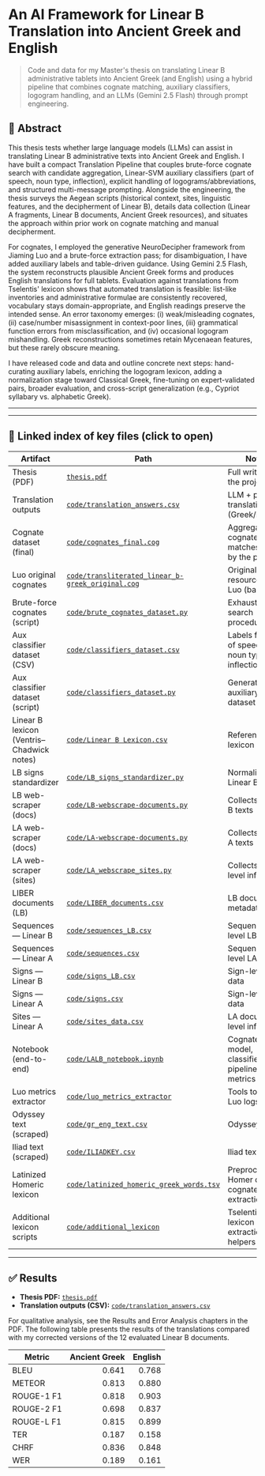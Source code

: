 # An AI Framework for Linear B Translation into Ancient Greek and English
> Code and data for my Master's thesis on translating Linear B administrative tablets into Ancient Greek (and English) using a hybrid pipeline that combines cognate matching, auxiliary classifiers, logogram handling, and an LLMs (Gemini 2.5 Flash) through prompt engineering.

## 📄 Abstract

This thesis tests whether large language models (LLMs) can assist in translating Linear B administrative texts into Ancient Greek and English.
I have built a compact Translation Pipeline that couples brute-force cognate search with candidate aggregation, Linear-SVM auxiliary classifiers (part of speech, noun type, inflection), explicit handling of logograms/abbreviations, and structured multi-message prompting. Alongside the engineering, the thesis surveys the Aegean scripts (historical context, sites, linguistic features, and the decipherment of Linear B), details data collection (Linear A fragments, Linear B documents, Ancient Greek resources), and situates the approach within prior work on cognate matching and manual decipherment.

For cognates, I employed the generative NeuroDecipher framework from Jiaming Luo and a brute-force extraction pass; for disambiguation, I have added auxiliary labels and table-driven guidance.
Using Gemini 2.5 Flash, the system reconstructs plausible Ancient Greek forms and produces English translations for full tablets.
Evaluation against translations from Tselentis' lexicon shows that automated translation is feasible: list-like inventories and administrative formulae are consistently recovered, vocabulary stays domain-appropriate, and English readings preserve the intended sense. An error taxonomy emerges: (i) weak/misleading cognates, (ii) case/number misassignment in context-poor lines, (iii) grammatical function errors from misclassification, and (iv) occasional logogram mishandling.
Greek reconstructions sometimes retain Mycenaean features, but these rarely obscure meaning.

I have released code and data and outline concrete next steps: hand-curating auxiliary labels, enriching the logogram lexicon, adding a normalization stage toward Classical Greek, fine-tuning on expert-validated pairs, broader evaluation, and cross-script generalization (e.g., Cypriot syllabary vs. alphabetic Greek).

---

---

## 🔗 Linked index of key files (click to open)

| Artifact | Path | Notes |
|---|---|---|
| Thesis (PDF) | [`thesis.pdf`](./thesis.pdf) | Full write-up of the project |
| Translation outputs | [`code/translation_answers.csv`](https://github.com/SirAlex01/LALB-DM-Project/tree/097d7a40728104790f3d2be6beaf02133a90ac16/translation_answers.csv) | LLM + pipeline translations (Greek/English) |
| Cognate dataset (final) | [`code/cognates_final.cog`](https://github.com/SirAlex01/LALB-DM-Project/tree/097d7a40728104790f3d2be6beaf02133a90ac16/cognates_final.cog) | Aggregated cognate matches used by the pipeline |
| Luo original cognates | [`code/transliterated_linear_b-greek_original.cog`](https://github.com/SirAlex01/LALB-DM-Project/tree/097d7a40728104790f3d2be6beaf02133a90ac16/transliterated_linear_b-greek_original.cog) | Original resource from Luo (baseline) |
| Brute-force cognates (script) | [`code/brute_cognates_dataset.py`](https://github.com/SirAlex01/LALB-DM-Project/tree/097d7a40728104790f3d2be6beaf02133a90ac16/brute_cognates_dataset.py) | Exhaustive search procedure |
| Aux classifier dataset (CSV) | [`code/classifiers_dataset.csv`](https://github.com/SirAlex01/LALB-DM-Project/tree/097d7a40728104790f3d2be6beaf02133a90ac16/classifiers_dataset.csv) | Labels for part of speech / noun type / inflection |
| Aux classifier dataset (script) | [`code/classifiers_dataset.py`](https://github.com/SirAlex01/LALB-DM-Project/tree/097d7a40728104790f3d2be6beaf02133a90ac16/classifiers_dataset.py) | Generates the auxiliary dataset |
| Linear B lexicon (Ventris–Chadwick notes) | [`code/Linear B Lexicon.csv`](<https://github.com/SirAlex01/LALB-DM-Project/tree/097d7a40728104790f3d2be6beaf02133a90ac16/Linear%20B%20Lexicon.csv>) | Reference lexicon |
| LB signs standardizer | [`code/LB_signs_standardizer.py`](https://github.com/SirAlex01/LALB-DM-Project/tree/097d7a40728104790f3d2be6beaf02133a90ac16/LB_signs_standardizer.py) | Normalizes Linear B signs |
| LB web-scraper (docs) | [`code/LB-webscrape-documents.py`](https://github.com/SirAlex01/LALB-DM-Project/tree/097d7a40728104790f3d2be6beaf02133a90ac16/LB-webscrape-documents.py) | Collects Linear B texts |
| LA web-scraper (docs) | [`code/LA-webscrape-documents.py`](https://github.com/SirAlex01/LALB-DM-Project/tree/097d7a40728104790f3d2be6beaf02133a90ac16/LA-webscrape-documents.py) | Collects Linear A texts |
| LA web-scraper (sites) | [`code/LA_webscrape_sites.py`](https://github.com/SirAlex01/LALB-DM-Project/tree/097d7a40728104790f3d2be6beaf02133a90ac16/LA_webscrape_sites.py) | Collects site-level info |
| LIBER documents (LB) | [`code/LIBER_documents.csv`](https://github.com/SirAlex01/LALB-DM-Project/tree/097d7a40728104790f3d2be6beaf02133a90ac16/LIBER_documents.csv) | LB document metadata |
| Sequences — Linear B | [`code/sequences_LB.csv`](https://github.com/SirAlex01/LALB-DM-Project/tree/097d7a40728104790f3d2be6beaf02133a90ac16/sequences_LB.csv) | Sequence-level LB data |
| Sequences — Linear A | [`code/sequences.csv`](https://github.com/SirAlex01/LALB-DM-Project/tree/097d7a40728104790f3d2be6beaf02133a90ac16/sequences.csv) | Sequence-level LA data |
| Signs — Linear B | [`code/signs_LB.csv`](https://github.com/SirAlex01/LALB-DM-Project/tree/097d7a40728104790f3d2be6beaf02133a90ac16/signs_LB.csv) | Sign-level LB data |
| Signs — Linear A | [`code/signs.csv`](https://github.com/SirAlex01/LALB-DM-Project/tree/097d7a40728104790f3d2be6beaf02133a90ac16/signs.csv) | Sign-level LA data |
| Sites — Linear A | [`code/sites_data.csv`](https://github.com/SirAlex01/LALB-DM-Project/tree/097d7a40728104790f3d2be6beaf02133a90ac16/sites_data.csv) | LA document-level info |
| Notebook (end-to-end) | [`code/LALB_notebook.ipynb`](https://github.com/SirAlex01/LALB-DM-Project/tree/097d7a40728104790f3d2be6beaf02133a90ac16/LALB_notebook.ipynb) | Cognate model, classifiers, pipeline, MT metrics |
| Luo metrics extractor | [`code/luo_metrics_extractor`](https://github.com/SirAlex01/LALB-DM-Project/tree/097d7a40728104790f3d2be6beaf02133a90ac16/luo_metrics_extractor) | Tools to parse Luo logs/plots |
| Odyssey text (scraped) | [`code/gr_eng_text.csv`](https://github.com/SirAlex01/LALB-DM-Project/tree/097d7a40728104790f3d2be6beaf02133a90ac16/gr_eng_text.csv) | Odyssey text |
| Iliad text (scraped) | [`code/ILIADKEY.csv`](https://github.com/SirAlex01/LALB-DM-Project/tree/097d7a40728104790f3d2be6beaf02133a90ac16/ILIADKEY.csv) | Iliad text |
| Latinized Homeric lexicon | [`code/latinized_homeric_greek_words.tsv`](https://github.com/SirAlex01/LALB-DM-Project/tree/097d7a40728104790f3d2be6beaf02133a90ac16/latinized_homeric_greek_words.tsv) | Preprocessed Homer data for cognates extraction |
| Additional lexicon scripts | [`code/additional_lexicon`](https://github.com/SirAlex01/LALB-DM-Project/tree/097d7a40728104790f3d2be6beaf02133a90ac16/additional_lexicon) | Tselentis' lexicon extraction helpers |

---

## ✅ Results

- **Thesis PDF:** [`thesis.pdf`](./thesis.pdf)  
- **Translation outputs (CSV):** [`code/translation_answers.csv`](https://github.com/SirAlex01/LALB-DM-Project/tree/097d7a40728104790f3d2be6beaf02133a90ac16/translation_answers.csv)  

[comment]: <> (- **Presentation**: [`presentation.pdf`] etc.)


For qualitative analysis, see the Results and Error Analysis chapters in the PDF.
The following table presents the results of the translations compared with my corrected versions of the 12 evaluated Linear B documents.

| Metric     | Ancient Greek | English |
| ---------- | ------------: | ------: |
| BLEU       |         0.641 |   0.768 |
| METEOR     |         0.813 |   0.880 |
| ROUGE-1 F1 |         0.818 |   0.903 |
| ROUGE-2 F1 |         0.698 |   0.837 |
| ROUGE-L F1 |         0.815 |   0.899 |
| TER        |         0.187 |   0.158 |
| CHRF       |         0.836 |   0.848 |
| WER        |         0.189 |   0.161 |
